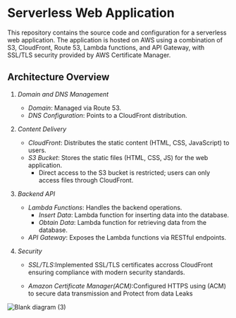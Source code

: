 # Serverless Web Application

This repository contains the source code and configuration for a serverless web application. The application is hosted on AWS using a combination of S3, CloudFront, Route 53, Lambda functions, and API Gateway, with SSL/TLS security provided by AWS Certificate Manager.

## Architecture Overview

1. *Domain and DNS Management*
   - *Domain*: Managed via Route 53.
   - *DNS Configuration*: Points to a CloudFront distribution.

2. *Content Delivery*
   - *CloudFront*: Distributes the static content (HTML, CSS, JavaScript) to users.
   - *S3 Bucket*: Stores the static files (HTML, CSS, JS) for the web application.
     - Direct access to the S3 bucket is restricted; users can only access files through CloudFront.

3. *Backend API*
   - *Lambda Functions*: Handles the backend operations.
     - *Insert Data*: Lambda function for inserting data into the database.
     - *Obtain Data*: Lambda function for retrieving data from the database.
   - *API Gateway*: Exposes the Lambda functions via RESTful endpoints.

4. *Security*
   - *SSL/TLS*:Implemented SSL/TLS certificates accross CloudFront ensuring compliance with modern security standards.
     
   - *Amazon Certificate Manager(ACM)*:Configured HTTPS using (ACM) to secure data transmission and Protect from data Leaks



![Blank diagram (3)](https://github.com/user-attachments/assets/09fc20f1-d876-4573-9239-93007aed01d9)
